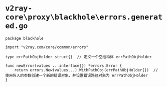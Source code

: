 # `v2ray-core\proxy\blackhole\errors.generated.go`

```
package blackhole

import "v2ray.com/core/common/errors"

type errPathObjHolder struct{}  // 定义一个空结构体 errPathObjHolder

func newError(values ...interface{}) *errors.Error {
    return errors.New(values...).WithPathObj(errPathObjHolder{})  // 使用传入的参数创建一个新的错误对象，并设置错误路径对象为 errPathObjHolder
}
```
